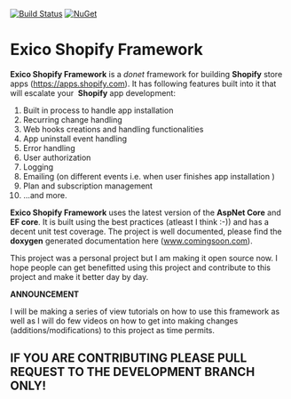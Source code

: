 [![Build Status](https://ishahrier.visualstudio.com/eXicoShopifyFramework/_apis/build/status/ExicoShopifyFramework-%20Release%20(master)%20Branch)](https://ishahrier.visualstudio.com/eXicoShopifyFramework/_build/latest?definitionId=7) 
[![NuGet](https://img.shields.io/nuget/v/Exico.Shopify.Web.Core.svg)](https://badge.fury.io/nu/Exico.Shopify.Web.Core)
# Exico Shopify Framework

**Exico Shopify Framework** is a *donet* framework for building **Shopify** store apps (https://apps.shopify.com). It has following features built into it  that will escalate your  **Shopify** app development:

1. Built in process to handle app installation
2. Recurring change handling
3. Web hooks creations and handling functionalities
4. App uninstall event handling
5. Error handling
6. User authorization
7. Logging
8. Emailing (on different events i.e. when user finishes app installation  )
9. Plan and subscription management
10. ...and more.



**Exico Shopify Framework** uses the latest version of the **AspNet Core** and **EF core**. It is built using the best practices (atleast I think :-)) and has a decent unit test coverage. The project is well documented, please find the **doxygen** generated documentation here (www.comingsoon.com).

This project was a personal project but I am making it open source now. I hope people can get benefitted using this project and contribute to this project and make it better day by day.



**ANNOUNCEMENT** 

I will be making a series of view tutorials on how to use this framework as well as I will do few videos on how to get into making changes (additions/modifications) to this project as time permits.

## IF YOU ARE CONTRIBUTING PLEASE PULL REQUEST TO THE DEVELOPMENT BRANCH ONLY!
